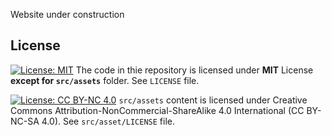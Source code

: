 Website under construction

## License
[![License: MIT](https://img.shields.io/badge/License-MIT-yellow.svg)](https://opensource.org/licenses/MIT)
The code in thie repository is licensed under **MIT** License **except for `src/assets`** folder. See `LICENSE` file.

[![License: CC BY-NC 4.0](https://img.shields.io/badge/License-CC%20BY--NC%204.0-lightgrey.svg)](https://creativecommons.org/licenses/by-nc/4.0/)
`src/assets` content is licensed under Creative Commons Attribution-NonCommercial-ShareAlike 4.0 International (CC BY-NC-SA 4.0). See `src/asset/LICENSE` file.
